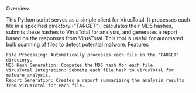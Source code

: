 


Overview

This Python script serves as a simple client for VirusTotal. It processes each file in a specified directory ("TARGET"), calculates their MD5 hashes, submits these hashes to VirusTotal for analysis, and generates a report based on the responses from VirusTotal. This tool is useful for automated bulk scanning of files to detect potential malware.
Features

    File Processing: Automatically processes each file in the "TARGET" directory.
    MD5 Hash Generation: Computes the MD5 hash for each file.
    VirusTotal Integration: Submits each file hash to VirusTotal for malware analysis.
    Report Generation: Creates a report summarizing the analysis results from VirusTotal for each file.
